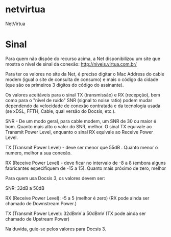 # netvirtua
NetVirtua

# Sinal
Para quem não dispõe do recurso acima, a Net disponibilizou um site que mostra o nível de sinal da conexão: http://niveis.virtua.com.br/

Para ter os valores no site da Net, é preciso digitar o Mac Address do cable modem (igual o site de consulta de consumo) e mais o código da cidade (que são os primeiros 3 dígitos do código do assinante).

Os valores aceitáveis para o sinal TX (transmissão) e RX (recepção), bem como para o "nível de ruído" SNR (signal to noise ratio) podem mudar dependendo da velocidade de conexão contratada e da tecnologia usada (se xDSL, FFTH, Cable, qual versão do Docsis, etc.).

SNR - De um modo geral, para cable modem, um SNR de 30 ou maior é bom. Quanto mais alto o valor do SNR, melhor. O sinal TX equivale ao Transmit Power Level, enquanto o sinal RX equivale ao Receive Power Level.

TX (Transmit Power Level) - deve ser menor que 55dB . Quanto menor o numero, melhor a sua conexão.

RX (Receive Power Level) - deve ficar no intervalo de -8 a 8 (embora alguns fabricantes especifiquem de -15 a 15). Quanto mais próximo de zero, melhor

Para quem usa Docsis 3, os valores devem ser:

SNR: 32dB a 50dB

RX (Receive Power Level): -5 a 5 (melhor é zero) (RX pode ainda ser chamado de Downstream Power.)

TX (Transmit Power Level): 32dBmV a 50dBmV (TX pode ainda ser chamado de Upstream Power)

Na duvida, guie-se pelos valores para Docsis 3.
